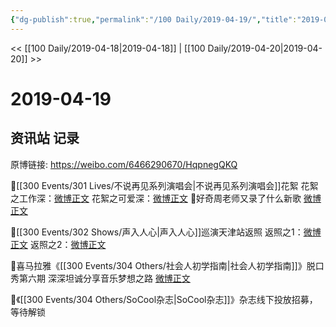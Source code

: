 ```yaml
---
{"dg-publish":true,"permalink":"/100 Daily/2019-04-19/","title":"2019-04-19","created":"2023-03-12T16:25:02.063+08:00","updated":"2023-03-12T16:26:34.712+08:00"}
---
```



<< [[100 Daily/2019-04-18\|2019-04-18]] | [[100 Daily/2019-04-20\|2019-04-20]] >>

# 2019-04-19

## 资讯站 记录

原博链接: https://weibo.com/6466290670/HqpnegQKQ

🌿[[300 Events/301 Lives/不说再见系列演唱会\|不说再见系列演唱会]]花絮
花絮之工作深：[微博正文](https://m.weibo.cn/6466290670/4362869367204615)
花絮之可爱深：[微博正文](https://m.weibo.cn/6466290670/4362889743649345)
🌿好奇周老师又录了什么新歌
[微博正文](https://m.weibo.cn/6466290670/4362916956452089)

🌿[[300 Events/302 Shows/声入人心\|声入人心]]巡演天津站返照
返照之1：[微博正文](https://m.weibo.cn/6466290670/4362885767191666)
返照之2：[微博正文](https://m.weibo.cn/6466290670/4362887088499020)

🌿喜马拉雅《[[300 Events/304 Others/社会人初学指南\|社会人初学指南]]》脱口秀第六期
深深坦诚分享音乐梦想之路
[微博正文](https://m.weibo.cn/6466290670/4362889835875069)

🌿《[[300 Events/304 Others/SoCool杂志\|SoCool杂志]]》杂志线下投放招募，等待解锁
[](https://m.weibo.cn/6625048664/4362902775102701)
